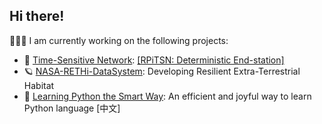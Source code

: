 ## Hi there!

🧑🏽‍💻 I am currently working on the following projects:

- 🔬 [Time-Sensitive Network](https://github.com/ChuanyuXue/Papers): [\[RPiTSN: Deterministic End-station\]](https://github.com/ChuanyuXue/RPiTSN)
- 🪐 [NASA-RETHi-DataSystem](https://github.com/ChuanyuXue/NASA-RETHi-DataService): Developing Resilient Extra-Terrestrial Habitat
- 🧸 [Learning Python the Smart Way](https://github.com/datawhalechina/learn-python-the-smart-way): An efficient and joyful way to learn Python language \[中文\]
